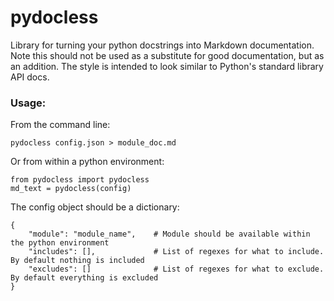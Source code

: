# pydocless

Library for turning your python docstrings into Markdown documentation.
Note this should not be used as a substitute for good documentation, but as an addition.
The style is intended to look similar to Python's standard library API docs.

### Usage:
From the command line:
```
pydocless config.json > module_doc.md
```

Or from within a python environment:
```
from pydocless import pydocless
md_text = pydocless(config)
```

The config object should be a dictionary:
```
{
    "module": "module_name",    # Module should be available within the python environment
    "includes": [],             # List of regexes for what to include. By default nothing is included
    "excludes": []              # List of regexes for what to exclude. By default everything is excluded
}
```

